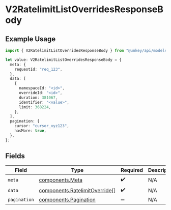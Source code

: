 # V2RatelimitListOverridesResponseBody

## Example Usage

```typescript
import { V2RatelimitListOverridesResponseBody } from "@unkey/api/models/components";

let value: V2RatelimitListOverridesResponseBody = {
  meta: {
    requestId: "req_123",
  },
  data: [
    {
      namespaceId: "<id>",
      overrideId: "<id>",
      duration: 381067,
      identifier: "<value>",
      limit: 368224,
    },
  ],
  pagination: {
    cursor: "cursor_xyz123",
    hasMore: true,
  },
};
```

## Fields

| Field                                                                          | Type                                                                           | Required                                                                       | Description                                                                    |
| ------------------------------------------------------------------------------ | ------------------------------------------------------------------------------ | ------------------------------------------------------------------------------ | ------------------------------------------------------------------------------ |
| `meta`                                                                         | [components.Meta](../../models/components/meta.md)                             | :heavy_check_mark:                                                             | N/A                                                                            |
| `data`                                                                         | [components.RatelimitOverride](../../models/components/ratelimitoverride.md)[] | :heavy_check_mark:                                                             | N/A                                                                            |
| `pagination`                                                                   | [components.Pagination](../../models/components/pagination.md)                 | :heavy_minus_sign:                                                             | N/A                                                                            |